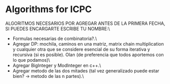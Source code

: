 # Algorithms for ICPC

ALGORITMOS NECESARIOS POR AGREGAR ANTES DE LA PRIMERA FECHA, SI PUEDES ENCARGARTE ESCRIBE TU NOMBRE:\
- Formulas necesarias de combinatoria?.\
- Agregar DP: mochila, caminos en una matriz, matrix chain multiplication y cualquier otra que se considere esencial de su forma iterativa y recursiva (si es posible). Olan (de preferencia que todos aportemos con lo que podamos)\
- Agregar BigInteger y ModInteger en c++.\
- Agregar metodo de las dos mitades (tal vez generalizado puede estar bien? -> metodo de las n partes).\
